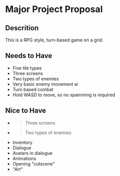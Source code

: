 # Major Project Proposal

## Descrition
This is a RPG style, turn-based game on a grid. 

## Needs to Have
- Five tile types
- Three screens
- Two types of enemies
- Very basic enemy movement ai
- Turn based combat
- Hold WASD to move, so no spamming is required

## Nice to Have
- > Three screens
- > Two types of enemies
- Inventory
- Dialogue
- Avatars in dialogue
- Animations
- Opening "cutscene"
- "Art"